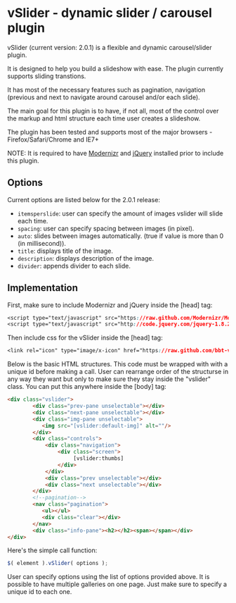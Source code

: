 # vSlider - dynamic slider / carousel plugin

vSlider (current version: 2.0.1) is a flexible and dynamic carousel/slider plugin. 

It is designed to help you build a slideshow with ease. The plugin currently supports sliding transtions. 

It has most of the necessary features such as pagination, navigation (previous and next to navigate around carousel and/or each slide). 

The main goal for this plugin is to have, if not all, most of the control over the markup and html structure each time user creates a slideshow. 

The plugin has been tested and supports most of the major browsers - Firefox/Safari/Chrome and IE7+ 
 
NOTE: It is required to have [Modernizr](2.0.6+) and [jQuery](1.7+) installed prior to include this plugin. 

[jQuery]: http://www.jquery.com 
[Modernizr]: http://www.modernizr.com 

## Options 

Current options are listed below for the 2.0.1 release: 

* `itemsperslide`: user can specify the amount of images vslider will slide each time.
* `spacing`: user can specify spacing between images (in pixel). 
* `auto`: slides between images automatically. (true if value is more than 0 (in millisecond)). 
* `title`: displays title of the image. 
* `description`: displays description of the image. 
* `divider`: appends divider to each slide. 

## Implementation 

First, make sure to include Modernizr and jQuery inside the [head] tag:

```css
<script type="text/javascript" src="https://raw.github.com/Modernizr/Modernizr/master/modernizr.js"></script>
<script type="text/javascript" src="http://code.jquery.com/jquery-1.8.2.min.js"></script>
```

Then include css for the vSlider inside the [head] tag:

```css
<link rel="icon" type="image/x-icon" href="https://raw.github.com/bbt-vinz/vSlider/master/vslider-2.0.1.css" />
```

Below is the basic HTML structures. This code must be wrapped with with a unique id before making a call. User can rearrange order of the structurse in any way they want but only to make sure they stay inside the "vslider" class. You can put this anywhere inside the [body] tag:

```html
<div class="vslider">
        <div class="prev-pane unselectable"></div> 
        <div class="next-pane unselectable"></div>
        <div class="img-pane unselectable">
           <img src="[vslider:default-img]" alt=""/> 
        </div>
        <div class="controls">
            <div class="navigation">
                <div class="screen">
                     [vslider:thumbs]
                </div>
            </div>
            <div class="prev unselectable"></div>
            <div class="next unselectable"></div>
        </div>
        <!--pagination-->
        <nav class="pagination">
           <ul></ul>
           <div class="clear"></div>
        </nav>
        <div class="info-pane"><h2></h2><span></span></div>
</div>
``` 

Here's the simple call function:

```js 
$( element ).vSlider( options ); 
``` 

User can specify options using the list of options provided above. It is possible to have multiple galleries on one page. Just make sure to specify a unique id to each one. 